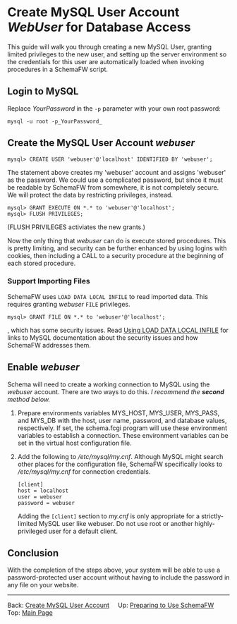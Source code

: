# Create MySQL User Account _WebUser_ for Database Access

This guide will walk you through creating a new MySQL User, granting
limited privileges to the new user, and setting up the server environment
so the credentials for this user are automatically loaded when invoking
procedures in a SchemaFW script.


## Login to MySQL

Replace _YourPassword_ in the `-p` parameter with your own root password:

    mysql -u root -p_YourPassword_

## Create the MySQL User Account _webuser_

    mysql> CREATE USER 'webuser'@'localhost' IDENTIFIED BY 'webuser';

The statement above creates my 'webuser' account and assigns 'webuser'
as the password.  We could use a complicated password, but since it must
be readable by SchemaFW from somewhere, it is not completely secure.  We
will protect the data by restricting privileges, instead.

    mysql> GRANT EXECUTE ON *.* to 'webuser'@'localhost';
    mysql> FLUSH PRIVILEGES;

(FLUSH PRIVILEGES activiates the new grants.)

Now the only thing that _webuser_ can do is execute stored procedures.
This is pretty limiting, and security can be further enhanced by using
logins with cookies, then including a CALL to a security procedure at
the beginning of each stored procedure.

### Support Importing Files

SchemaFW uses `LOAD DATA LOCAL INFILE` to read imported data.  This requires
granting _webuser_ `FILE` privileges.

    mysql> GRANT FILE ON *.* to 'webuser'@'localhost';

, which has some security issues.  Read
[Using LOAD DATA LOCAL INFILE](LoadDataLocalInfile.md) for links to MySQL documentation
about the security issues and how SchemaFW addresses them.

## Enable _webuser_

Schema will need to create a working connection to MySQL using the _webuser_
account.  There are two ways to do this.  _I recommend the **second** method below._

1. Prepare environments variables MYS_HOST, MYS_USER, MYS_PASS, and MYS_DB
   with the host, user name, password, and database values, respectively.
   If set, the schema.fcgi program will use these environment variables to
   establish a connection.  These environment variables can be set in the
   virtual host configuration file.
   
2. Add the following to _/etc/mysql/my.cnf_.  Although MySQL might search other places
   for the configuration file, SchemaFW specifically looks to _/etc/mysql/my.cnf_
   for connection credentials.
   ~~~
   [client]
   host = localhost
   user = webuser
   password = webuser
   ~~~
   
   Adding the `[client]` section to _my.cnf_ is only appropriate for a
   strictly-limited MySQL user like webuser.  Do not use root or another
   highly-privileged user for a default client.
   
## Conclusion

With the completion of the steps above, your system will be able to use a
password-protected user account without having to include the password in
any file on your website.

--------------------------------------------------------------------------------

Back: [Create MySQL User Account](CreateWebUser.md)
&nbsp;
&nbsp;
Up: [Preparing to Use SchemaFW](PreparingToUseSchemaFW.md)
&nbsp;
&nbsp;
Top: [Main Page](UserGuide.md)

